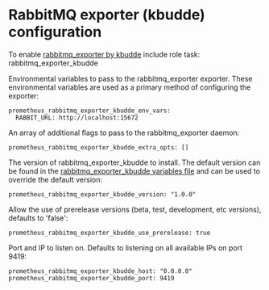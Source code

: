 # RabbitMQ exporter (kbudde) configuration

To enable [rabbitmq_exporter by kbudde](https://github.com/kbudde/rabbitmq_exporter) include role task: rabbitmq_exporter_kbudde

Environmental variables to pass to the rabbitmq_exporter exporter. These environmental variables are used as a primary method of configuring the exporter:

    prometheus_rabbitmq_exporter_kbudde_env_vars:
      RABBIT_URL: http://localhost:15672

An array of additional flags to pass to the rabbitmq_exporter daemon:

    prometheus_rabbitmq_exporter_kbudde_extra_opts: []

The version of rabbitmq_exporter_kbudde to install. The default version can be found in the [rabbitmq_exporter_kbudde variables file](../vars/software/rabbitmq_exporter_kbudde.yml) and can be used to override the default version:

    prometheus_rabbitmq_exporter_kbudde_version: "1.0.0"

Allow the use of prerelease versions (beta, test, development, etc versions), defaults to 'false':

    prometheus_rabbitmq_exporter_kbudde_use_prerelease: true

Port and IP to listen on. Defaults to listening on all available IPs on port 9419:

    prometheus_rabbitmq_exporter_kbudde_host: "0.0.0.0"
    prometheus_rabbitmq_exporter_kbudde_port: 9419
